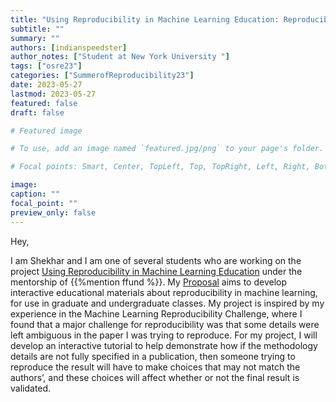 ```yaml
---
title: "Using Reproducibility in Machine Learning Education: Reproducibility with Incomplete Methodology Descriptions"
subtitle: ""
summary: ""
authors: [indianspeedster]
author_notes: ["Student at New York University "]
tags: ["osre23"]
categories: ["SummerofReproducibility23"]
date: 2023-05-27
lastmod: 2023-05-27
featured: false
draft: false

# Featured image

# To use, add an image named `featured.jpg/png` to your page's folder.

# Focal points: Smart, Center, TopLeft, Top, TopRight, Left, Right, BottomLeft, Bottom, BottomRight.

image:
caption: ""
focal_point: ""
preview_only: false
---
```


Hey,

I am Shekhar and I am one of several students who are working on the project [Using Reproducibility in Machine Learning Education](/project/osre23/nyu/eduml) under the mentorship of {{%mention ffund %}}. My [Proposal](https://drive.google.com/file/d/1rCzLGIJ8HYCVjY_MfndgrQjAQa2SQbqZ/view?usp=sharing) aims to develop interactive educational materials about reproducibility in machine learning, for use in graduate and undergraduate classes. My project is inspired by my experience in the Machine Learning Reproducibility Challenge, where I found that a major challenge for reproducibility was that some details were left ambiguous in the paper I was trying to reproduce. For my project, I will develop an interactive tutorial to help demonstrate how if the methodology details are not fully specified in a publication, then someone trying to reproduce the result will have to make choices that may not match the authors’, and these choices will affect whether or not the final result is validated. 


